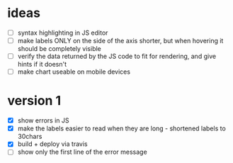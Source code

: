 # ideas
- [ ] syntax highlighting in JS editor
- [ ] make labels ONLY on the side of the axis shorter, but when hovering it should be completely visible
- [ ] verify the data returned by the JS code to fit for rendering, and give hints if it doesn't
- [ ] make chart useable on mobile devices

# version 1
- [x] show errors in JS
- [x] make the labels easier to read when they are long - shortened labels to 30chars
- [x] build + deploy via travis
- [ ] show only the first line of the error message